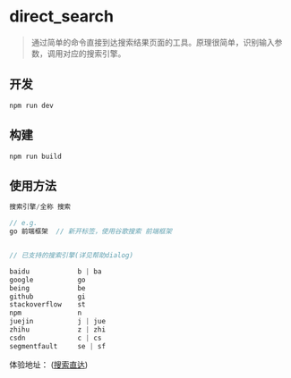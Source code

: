 # direct_search

> 通过简单的命令直接到达搜索结果页面的工具。原理很简单，识别输入参数，调用对应的搜索引擎。

## 开发

```
npm run dev
```

## 构建

```
npm run build
```

## 使用方法

```javascript
搜索引擎/全称 搜索

// e.g.    
go 前端框架  // 新开标签，使用谷歌搜索 前端框架


// 已支持的搜索引擎(详见帮助dialog)

baidu            b | ba
google           go
being            be
github           gi
stackoverflow    st
npm              n
juejin           j | jue
zhihu            z | zhi
csdn             c | cs
segmentfault     se | sf
```



体验地址： ([搜索直达](https://ciro.club/search/))
